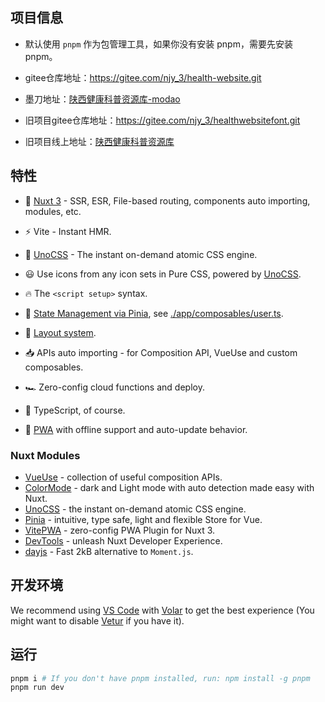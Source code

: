 ## 项目信息

- 默认使用 `pnpm` 作为包管理工具，如果你没有安装 pnpm，需要先安装 pnpm。

- gitee仓库地址：https://gitee.com/njy_3/health-website.git

- 墨刀地址：[陕西健康科普资源库-modao](https://ai100x.modao.cc/proto/djUP4cpZsfs521VJevzS5/sharing?view_mode=read_only)

- 旧项目gitee仓库地址：https://gitee.com/njy_3/healthwebsitefont.git

- 旧项目线上地址：[陕西健康科普资源库](https://www.bxjkw.cn/#/peopleHealth/peopleHealthList)

## 特性

- 💚 [Nuxt 3](https://nuxt.com/) - SSR, ESR, File-based routing, components auto importing, modules, etc.

- ⚡️ Vite - Instant HMR.

- 🎨 [UnoCSS](https://github.com/unocss/unocss) - The instant on-demand atomic CSS engine.

- 😃 Use icons from any icon sets in Pure CSS, powered by [UnoCSS](https://github.com/unocss/unocss).

- 🔥 The `<script setup>` syntax.

- 🍍 [State Management via Pinia](https://github.com/vuejs/pinia), see [./app/composables/user.ts](./app/composables/user.ts).

- 📑 [Layout system](./app/layouts).

- 📥 APIs auto importing - for Composition API, VueUse and custom composables.

- 🏎 Zero-config cloud functions and deploy.

- 🦾 TypeScript, of course.

- 📲 [PWA](https://github.com/vite-pwa/nuxt) with offline support and auto-update behavior.

### Nuxt Modules

- [VueUse](https://github.com/vueuse/vueuse) - collection of useful composition APIs.
- [ColorMode](https://github.com/nuxt-modules/color-mode) - dark and Light mode with auto detection made easy with Nuxt.
- [UnoCSS](https://github.com/unocss/unocss) - the instant on-demand atomic CSS engine.
- [Pinia](https://github.com/vuejs/pinia) - intuitive, type safe, light and flexible Store for Vue.
- [VitePWA](https://github.com/vite-pwa/nuxt) - zero-config PWA Plugin for Nuxt 3.
- [DevTools](https://github.com/nuxt/devtools) - unleash Nuxt Developer Experience.
- [dayjs](https://github.com/iamkun/dayjs) - Fast 2kB alternative to `Moment.js`.

## 开发环境

We recommend using [VS Code](https://code.visualstudio.com/) with [Volar](https://github.com/johnsoncodehk/volar) to get the best experience (You might want to disable [Vetur](https://vuejs.github.io/vetur/) if you have it).

## 运行

```bash
pnpm i # If you don't have pnpm installed, run: npm install -g pnpm
pnpm run dev
```
